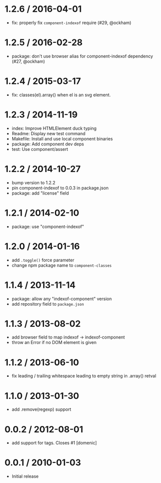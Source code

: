 
1.2.6 / 2016-04-01
==================

  * fix: properly fix `component-indexof` require (#29, @ockham)

1.2.5 / 2016-02-28
==================

  * package: don't use browser alias for component-indexof dependency (#27, @ockham)

1.2.4 / 2015-03-17
==================

  * fix: classes(el).array() when el is an svg element.

1.2.3 / 2014-11-19
==================

  * index: Improve HTMLElement duck typing
  * Readme: Display new test command
  * Makefile: Install and use local component binaries
  * package: Add component dev deps
  * test: Use component/assert

1.2.2 / 2014-10-27
==================

  * bump version to 1.2.2
  * pin component-indexof to 0.0.3 in package.json
  * package: add "license" field

1.2.1 / 2014-02-10
==================

  * package: use "component-indexof"

1.2.0 / 2014-01-16
==================

  * add `.toggle()` force parameter
  * change npm package name to `component-classes`

1.1.4 / 2013-11-14
==================

  * package: allow any "indexof-component" version
  * add repository field to `package.json`

1.1.3 / 2013-08-02
==================

 * add browser field to map indexof -> indexof-component
 * throw an Error if no DOM element is given

1.1.2 / 2013-06-10
==================

 * fix leading / trailing whitespace leading to empty string in .array() retval

1.1.0 / 2013-01-30
==================

  * add .remove(regexp) support

0.0.2 / 2012-08-01
==================

  * add support for <body> tags. Closes #1 [domenic]

0.0.1 / 2010-01-03
==================

  * Initial release
